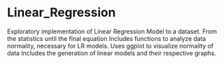 # Linear_Regression
Exploratory implementation of Linear Regression Model to a dataset. From the statistics until the final equation
Includes functions to analyze data normality, necessary for LR models. 
Uses ggplot to visualize normality of data
Includes the generation of linear models and their respective graphs. 
